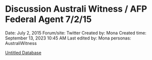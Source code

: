 # Discussion Australi Witness / AFP Federal Agent 7/2/15

Date: July 2, 2015
Forum/site: Twitter
Created by: Mona
Created time: September 13, 2023 10:45 AM
Last edited by: Mona
personas: AustraliWitness

[Untitled Database](Discussion%20Australi%20Witness%20AFP%20Federal%20Agent%207%202%20%201e31043b437e458a9579f004be07fca7/Untitled%20Database%20f54e6e7bf84546018541d4df134f6d97.csv)